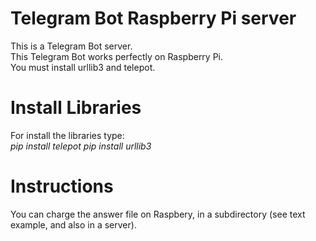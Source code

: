# Telegram Bot Raspberry Pi server
This is a Telegram Bot server.  
This Telegram Bot works perfectly on Raspberry Pi.  
You must install urllib3 and telepot. 

# Install Libraries
For install the libraries type:  
*pip install telepot*
*pip install urllib3*

# Instructions
You can charge the answer file on Raspbery, in a subdirectory (see text example, and also in a server).
